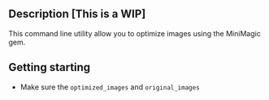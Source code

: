 Description [This is a WIP]
---------------------------


This command line utility allow you to optimize images using the MiniMagic gem.



Getting starting
----------------

* Make sure the `optimized_images` and `original_images`